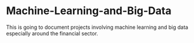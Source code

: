 # Machine-Learning-and-Big-Data
This is going to document projects involving machine learning and big data especially around the financial sector. 
